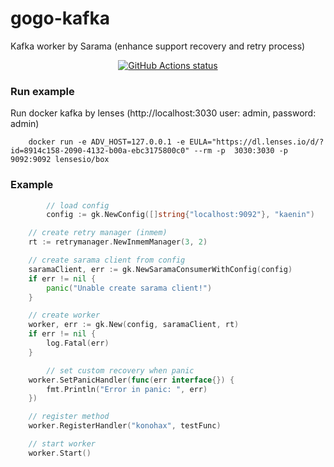 # gogo-kafka
Kafka worker by Sarama (enhance support recovery and retry process)

<p align="center">
  <a href="https://github.com/devit-tel/gogo-kafka"><img alt="GitHub Actions status" src="https://github.com/devit-tel/gogo-kafka/workflows/go-unit-test/badge.svg"></a>
</p>

### Run example
Run docker kafka by lenses (http://localhost:3030 user: admin, password: admin)
```shell script
    docker run -e ADV_HOST=127.0.0.1 -e EULA="https://dl.lenses.io/d/?id=8914c158-2090-4132-b00a-ebc3175800c0" --rm -p  3030:3030 -p 9092:9092 lensesio/box
```


### Example

```go
        // load config
        config := gk.NewConfig([]string{"localhost:9092"}, "kaenin")

	// create retry manager (inmem)
	rt := retrymanager.NewInmemManager(3, 2)

	// create sarama client from config
	saramaClient, err := gk.NewSaramaConsumerWithConfig(config)
	if err != nil {
		panic("Unable create sarama client!")
	}

	// create worker
	worker, err := gk.New(config, saramaClient, rt)
	if err != nil {
		log.Fatal(err)
	}

        // set custom recovery when panic
	worker.SetPanicHandler(func(err interface{}) {
		fmt.Println("Error in panic: ", err)
	})

	// register method
	worker.RegisterHandler("konohax", testFunc)

	// start worker
	worker.Start()
```